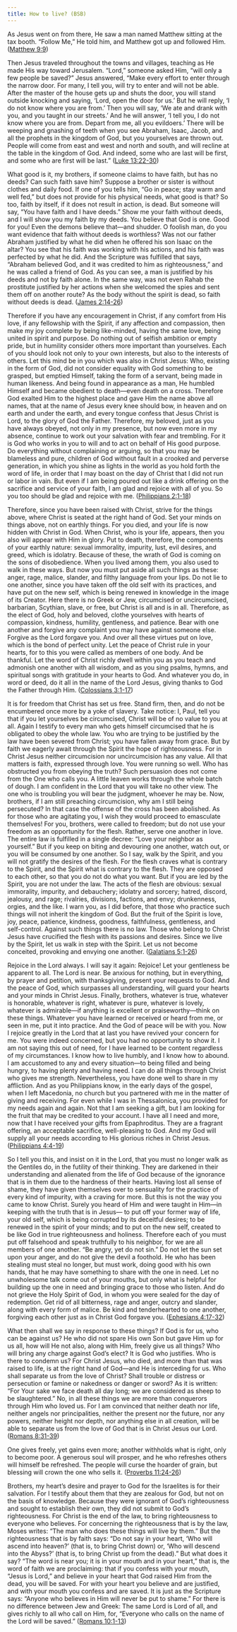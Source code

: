 ```yaml
---
title: How to live? (BSB)
---
```

As Jesus went on from there, He saw a man named Matthew sitting at the tax booth. “Follow Me,” He told him, and Matthew got up and followed Him. ([Matthew 9:9](https://bolls.life/BSB/40/9/))

Then Jesus traveled throughout the towns and villages, teaching as He made His way toward Jerusalem. “Lord,” someone asked Him, “will only a few people be saved?” Jesus answered, “Make every effort to enter through the narrow door. For many, I tell you, will try to enter and will not be able. After the master of the house gets up and shuts the door, you will stand outside knocking and saying, ‘Lord, open the door for us.’ But he will reply, ‘I do not know where you are from.’ Then you will say, ‘We ate and drank with you, and you taught in our streets.’ And he will answer, ‘I tell you, I do not know where you are from. Depart from me, all you evildoers.’ There will be weeping and gnashing of teeth when you see Abraham, Isaac, Jacob, and all the prophets in the kingdom of God, but you yourselves are thrown out. People will come from east and west and north and south, and will recline at the table in the kingdom of God. And indeed, some who are last will be first, and some who are first will be last.” ([Luke 13:22-30](https://bolls.life/BSB/42/13/))

What good is it, my brothers, if someone claims to have faith, but has no deeds? Can such faith save him? Suppose a brother or sister is without clothes and daily food. If one of you tells him, “Go in peace; stay warm and well fed,” but does not provide for his physical needs, what good is that? So too, faith by itself, if it does not result in action, is dead. But someone will say, “You have faith and I have deeds.” Show me your faith without deeds, and I will show you my faith by my deeds. You believe that God is one. Good for you! Even the demons believe that—and shudder. O foolish man, do you want evidence that faith without deeds is worthless? Was not our father Abraham justified by what he did when he offered his son Isaac on the altar? You see that his faith was working with his actions, and his faith was perfected by what he did. And the Scripture was fulfilled that says, “Abraham believed God, and it was credited to him as righteousness,” and he was called a friend of God. As you can see, a man is justified by his deeds and not by faith alone. In the same way, was not even Rahab the prostitute justified by her actions when she welcomed the spies and sent them off on another route? As the body without the spirit is dead, so faith without deeds is dead. ([James 2:14-26](https://bolls.life/BSB/59/2/))

Therefore if you have any encouragement in Christ, if any comfort from His love, if any fellowship with the Spirit, if any affection and compassion, then make my joy complete by being like-minded, having the same love, being united in spirit and purpose. Do nothing out of selfish ambition or empty pride, but in humility consider others more important than yourselves. Each of you should look not only to your own interests, but also to the interests of others. Let this mind be in you which was also in Christ Jesus: Who, existing in the form of God, did not consider equality with God something to be grasped, but emptied Himself, taking the form of a servant, being made in human likeness. And being found in appearance as a man, He humbled Himself and became obedient to death—even death on a cross. Therefore God exalted Him to the highest place and gave Him the name above all names, that at the name of Jesus every knee should bow, in heaven and on earth and under the earth, and every tongue confess that Jesus Christ is Lord, to the glory of God the Father. Therefore, my beloved, just as you have always obeyed, not only in my presence, but now even more in my absence, continue to work out your salvation with fear and trembling. For it is God who works in you to will and to act on behalf of His good purpose. Do everything without complaining or arguing, so that you may be blameless and pure, children of God without fault in a crooked and perverse generation, in which you shine as lights in the world as you hold forth the word of life, in order that I may boast on the day of Christ that I did not run or labor in vain. But even if I am being poured out like a drink offering on the sacrifice and service of your faith, I am glad and rejoice with all of you. So you too should be glad and rejoice with me. ([Philippians 2:1-18](https://bolls.life/BSB/50/2/))

Therefore, since you have been raised with Christ, strive for the things above, where Christ is seated at the right hand of God. Set your minds on things above, not on earthly things. For you died, and your life is now hidden with Christ in God. When Christ, who is your life, appears, then you also will appear with Him in glory. Put to death, therefore, the components of your earthly nature: sexual immorality, impurity, lust, evil desires, and greed, which is idolatry. Because of these, the wrath of God is coming on the sons of disobedience. When you lived among them, you also used to walk in these ways. But now you must put aside all such things as these: anger, rage, malice, slander, and filthy language from your lips. Do not lie to one another, since you have taken off the old self with its practices, and have put on the new self, which is being renewed in knowledge in the image of its Creator. Here there is no Greek or Jew, circumcised or uncircumcised, barbarian, Scythian, slave, or free, but Christ is all and is in all. Therefore, as the elect of God, holy and beloved, clothe yourselves with hearts of compassion, kindness, humility, gentleness, and patience. Bear with one another and forgive any complaint you may have against someone else. Forgive as the Lord forgave you. And over all these virtues put on love, which is the bond of perfect unity. Let the peace of Christ rule in your hearts, for to this you were called as members of one body. And be thankful. Let the word of Christ richly dwell within you as you teach and admonish one another with all wisdom, and as you sing psalms, hymns, and spiritual songs with gratitude in your hearts to God. And whatever you do, in word or deed, do it all in the name of the Lord Jesus, giving thanks to God the Father through Him. ([Colossians 3:1-17](https://bolls.life/BSB/51/3/))

It is for freedom that Christ has set us free. Stand firm, then, and do not be encumbered once more by a yoke of slavery. Take notice: I, Paul, tell you that if you let yourselves be circumcised, Christ will be of no value to you at all. Again I testify to every man who gets himself circumcised that he is obligated to obey the whole law. You who are trying to be justified by the law have been severed from Christ; you have fallen away from grace. But by faith we eagerly await through the Spirit the hope of righteousness. For in Christ Jesus neither circumcision nor uncircumcision has any value. All that matters is faith, expressed through love. You were running so well. Who has obstructed you from obeying the truth? Such persuasion does not come from the One who calls you. A little leaven works through the whole batch of dough. I am confident in the Lord that you will take no other view. The one who is troubling you will bear the judgment, whoever he may be. Now, brothers, if I am still preaching circumcision, why am I still being persecuted? In that case the offense of the cross has been abolished. As for those who are agitating you, I wish they would proceed to emasculate themselves! For you, brothers, were called to freedom; but do not use your freedom as an opportunity for the flesh. Rather, serve one another in love. The entire law is fulfilled in a single decree: “Love your neighbor as yourself.” But if you keep on biting and devouring one another, watch out, or you will be consumed by one another. So I say, walk by the Spirit, and you will not gratify the desires of the flesh. For the flesh craves what is contrary to the Spirit, and the Spirit what is contrary to the flesh. They are opposed to each other, so that you do not do what you want. But if you are led by the Spirit, you are not under the law. The acts of the flesh are obvious: sexual immorality, impurity, and debauchery; idolatry and sorcery; hatred, discord, jealousy, and rage; rivalries, divisions, factions, and envy; drunkenness, orgies, and the like. I warn you, as I did before, that those who practice such things will not inherit the kingdom of God. But the fruit of the Spirit is love, joy, peace, patience, kindness, goodness, faithfulness, gentleness, and self-control. Against such things there is no law. Those who belong to Christ Jesus have crucified the flesh with its passions and desires. Since we live by the Spirit, let us walk in step with the Spirit. Let us not become conceited, provoking and envying one another. ([Galatians 5:1-26](https://bolls.life/BSB/48/5/))

Rejoice in the Lord always. I will say it again: Rejoice! Let your gentleness be apparent to all. The Lord is near. Be anxious for nothing, but in everything, by prayer and petition, with thanksgiving, present your requests to God. And the peace of God, which surpasses all understanding, will guard your hearts and your minds in Christ Jesus. Finally, brothers, whatever is true, whatever is honorable, whatever is right, whatever is pure, whatever is lovely, whatever is admirable—if anything is excellent or praiseworthy—think on these things. Whatever you have learned or received or heard from me, or seen in me, put it into practice. And the God of peace will be with you. Now I rejoice greatly in the Lord that at last you have revived your concern for me. You were indeed concerned, but you had no opportunity to show it. I am not saying this out of need, for I have learned to be content regardless of my circumstances. I know how to live humbly, and I know how to abound. I am accustomed to any and every situation—to being filled and being hungry, to having plenty and having need. I can do all things through Christ who gives me strength. Nevertheless, you have done well to share in my affliction. And as you Philippians know, in the early days of the gospel, when I left Macedonia, no church but you partnered with me in the matter of giving and receiving. For even while I was in Thessalonica, you provided for my needs again and again. Not that I am seeking a gift, but I am looking for the fruit that may be credited to your account. I have all I need and more, now that I have received your gifts from Epaphroditus. They are a fragrant offering, an acceptable sacrifice, well-pleasing to God. And my God will supply all your needs according to His glorious riches in Christ Jesus. ([Philippians 4:4-19](https://bolls.life/BSB/50/4/))

So I tell you this, and insist on it in the Lord, that you must no longer walk as the Gentiles do, in the futility of their thinking. They are darkened in their understanding and alienated from the life of God because of the ignorance that is in them due to the hardness of their hearts. Having lost all sense of shame, they have given themselves over to sensuality for the practice of every kind of impurity, with a craving for more. But this is not the way you came to know Christ. Surely you heard of Him and were taught in Him—in keeping with the truth that is in Jesus— to put off your former way of life, your old self, which is being corrupted by its deceitful desires; to be renewed in the spirit of your minds; and to put on the new self, created to be like God in true righteousness and holiness. Therefore each of you must put off falsehood and speak truthfully to his neighbor, for we are all members of one another. “Be angry, yet do not sin.” Do not let the sun set upon your anger, and do not give the devil a foothold. He who has been stealing must steal no longer, but must work, doing good with his own hands, that he may have something to share with the one in need. Let no unwholesome talk come out of your mouths, but only what is helpful for building up the one in need and bringing grace to those who listen. And do not grieve the Holy Spirit of God, in whom you were sealed for the day of redemption. Get rid of all bitterness, rage and anger, outcry and slander, along with every form of malice. Be kind and tenderhearted to one another, forgiving each other just as in Christ God forgave you. ([Ephesians 4:17-32](https://bolls.life/BSB/49/4/))

What then shall we say in response to these things? If God is for us, who can be against us? He who did not spare His own Son but gave Him up for us all, how will He not also, along with Him, freely give us all things? Who will bring any charge against God’s elect? It is God who justifies. Who is there to condemn us? For Christ Jesus, who died, and more than that was raised to life, is at the right hand of God—and He is interceding for us. Who shall separate us from the love of Christ? Shall trouble or distress or persecution or famine or nakedness or danger or sword? As it is written: “For Your sake we face death all day long; we are considered as sheep to be slaughtered.” No, in all these things we are more than conquerors through Him who loved us. For I am convinced that neither death nor life, neither angels nor principalities, neither the present nor the future, nor any powers, neither height nor depth, nor anything else in all creation, will be able to separate us from the love of God that is in Christ Jesus our Lord. ([Romans 8:31-39](https://bolls.life/BSB/45/8/))

One gives freely, yet gains even more; another withholds what is right, only to become poor. A generous soul will prosper, and he who refreshes others will himself be refreshed. The people will curse the hoarder of grain, but blessing will crown the one who sells it. ([Proverbs 11:24-26](https://bolls.life/BSB/20/11/))

Brothers, my heart’s desire and prayer to God for the Israelites is for their salvation. For I testify about them that they are zealous for God, but not on the basis of knowledge. Because they were ignorant of God’s righteousness and sought to establish their own, they did not submit to God’s righteousness. For Christ is the end of the law, to bring righteousness to everyone who believes. For concerning the righteousness that is by the law, Moses writes: “The man who does these things will live by them.” But the righteousness that is by faith says: “Do not say in your heart, ‘Who will ascend into heaven?’ (that is, to bring Christ down) or, ‘Who will descend into the Abyss?’ (that is, to bring Christ up from the dead).” But what does it say? “The word is near you; it is in your mouth and in your heart,” that is, the word of faith we are proclaiming: that if you confess with your mouth, “Jesus is Lord,” and believe in your heart that God raised Him from the dead, you will be saved. For with your heart you believe and are justified, and with your mouth you confess and are saved. It is just as the Scripture says: “Anyone who believes in Him will never be put to shame.” For there is no difference between Jew and Greek: The same Lord is Lord of all, and gives richly to all who call on Him, for, “Everyone who calls on the name of the Lord will be saved.” ([Romans 10:1-13](https://bolls.life/BSB/45/10/))
